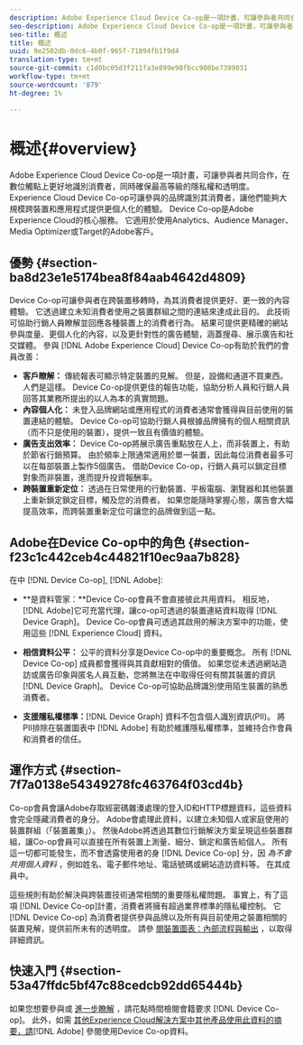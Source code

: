 ```yaml
---
description: Adobe Experience Cloud Device Co-op是一項計畫，可讓參與者共同合作，在數位觸點上更好地識別消費者，同時確保最高等級的隱私權和透明度。 Experience Cloud Device Co-op可讓參與的品牌識別其消費者，讓他們能夠大規模跨裝置和應用程式提供更個人化的體驗。 Device Co-op是Adobe Experience Cloud的核心服務。 它適用於使用Analytics、Audience Manager、Media Optimizer或Target的Adobe客戶。
seo-description: Adobe Experience Cloud Device Co-op是一項計畫，可讓參與者共同合作，在數位觸點上更好地識別消費者，同時確保最高等級的隱私權和透明度。 Experience Cloud Device Co-op可讓參與的品牌識別其消費者，讓他們能夠大規模跨裝置和應用程式提供更個人化的體驗。 Device Co-op是Adobe Experience Cloud的核心服務。 它適用於使用Analytics、Audience Manager、Media Optimizer或Target的Adobe客戶。
seo-title: 概述
title: 概述
uuid: 9e2502db-0dc6-4b0f-965f-71894fb1f9d4
translation-type: tm+mt
source-git-commit: c1d0bc05d3f211fa3e899e98fbcc908be7399031
workflow-type: tm+mt
source-wordcount: '879'
ht-degree: 1%

---
```



# 概述{#overview}

Adobe Experience Cloud Device Co-op是一項計畫，可讓參與者共同合作，在數位觸點上更好地識別消費者，同時確保最高等級的隱私權和透明度。 Experience Cloud Device Co-op可讓參與的品牌識別其消費者，讓他們能夠大規模跨裝置和應用程式提供更個人化的體驗。 Device Co-op是Adobe Experience Cloud的核心服務。 它適用於使用Analytics、Audience Manager、Media Optimizer或Target的Adobe客戶。

## 優勢 {#section-ba8d23e1e5174bea8f84aab4642d4809}

Device Co-op可讓參與者在跨裝置移轉時，為其消費者提供更好、更一致的內容體驗。 它透過建立未知消費者使用之裝置群組之間的連結來達成此目的。 此技術可協助行銷人員瞭解並回應各種裝置上的消費者行為。 結果可提供更精確的網站參與度量、更個人化的內容，以及更針對性的廣告體驗，涵蓋搜尋、展示廣告和社交媒體。 參與 [!DNL Adobe Experience Cloud] Device Co-op有助於我們的會員改善：

* **客戶瞭解：** 傳統報表可顯示特定裝置的見解。 但是，設備和通道不買東西。 人們是這樣。 Device Co-op提供更佳的報告功能，協助分析人員和行銷人員回答其業務所提出的以人為本的真實問題。
* **內容個人化：** 未登入品牌網站或應用程式的消費者通常會獲得與目前使用的裝置連結的體驗。 Device Co-op可協助行銷人員根據品牌擁有的個人相關資訊（而不只是使用的裝置），提供一致且有價值的體驗。
* **廣告支出效率：** Device Co-op將展示廣告重點放在人上，而非裝置上，有助於節省行銷預算。 由於頻率上限通常適用於單一裝置，因此每位消費者最多可以在每部裝置上製作5個廣告。 借助Device Co-op，行銷人員可以鎖定目標對象而非裝置，進而提升投資報酬率。
* **跨裝置重新定位：** 透過在日常使用的行動裝置、平板電腦、瀏覽器和其他裝置上重新鎖定鎖定目標，觸及您的消費者。 如果您能隨時掌握心態，廣告會大幅提高效率，而跨裝置重新定位可讓您的品牌做到這一點。

<!--
we may not want to share info in this with customers who have not signed. Also, removed directory from S3.
<p>Download our white-paper, <a href="https://marketing-stage.adobe.com/resources/help/en_US/mcdc/downloads/what_to_expect.pdf" format="https" scope="external"> What to Expect from the Device Co-op</a> for more information. </p>
-->

## Adobe在Device Co-op中的角色 {#section-f23c1c442ceb4c44821f10ec9aa7b828}

在中 [!DNL Device Co-op], [!DNL Adobe]:

* **是資料管家：**Device Co-op會員不會直接彼此共用資料。 相反地， [!DNL Adobe]它可充當代理，讓co-op可透過的裝置連結資料取得 [!DNL Device Graph]。 Device Co-op會員可透過其啟用的解決方案中的功能，使用這些 [!DNL Experience Cloud] 資料。

* **相信資料公平：** 公平的資料分享是Device Co-op中的重要概念。 所有 [!DNL Device Co-op] 成員都會獲得與其貢獻相對的價值。 如果您從未透過網站造訪或廣告印象與匿名人員互動，您將無法在中取得任何有關其裝置的資訊 [!DNL Device Graph]。 Device Co-op可協助品牌識別使用陌生裝置的熟悉消費者。

* **支援隱私權標準：**[!DNL Device Graph] 資料不包含個人識別資訊(PII)。 將PII排除在裝置圖表中 [!DNL Adobe] 有助於維護隱私權標準，並維持合作會員和消費者的信任。

## 運作方式 {#section-7f7a0138e54349278fc463764f03cd4b}

Co-op會員會讓Adobe存取經密碼雜湊處理的登入ID和HTTP標題資料，這些資料會完全隱藏消費者的身分。 Adobe會處理此資料，以建立未知個人或家庭使用的裝置群組（「裝置叢集」）。 然後Adobe將透過其數位行銷解決方案呈現這些裝置群組，讓Co-op會員可以直接在所有裝置上測量、細分、鎖定和廣告給個人。 所有這一切都可能發生，而不會透露使用者的身 [!DNL Device Co-op] 分，因 *為不會共用個人資料* ，例如姓名、電子郵件地址、電話號碼或網站造訪資料等。 在其成員中。

這些規則有助於解決與跨裝置技術通常相關的重要隱私權問題。 事實上，有了這項 [!DNL Device Co-op]計畫，消費者將擁有超過業界標準的隱私權控制。 它 [!DNL Device Co-op] 為消費者提供參與品牌以及所有與目前使用之裝置相關的裝置見解，提供前所未有的透明度。 請參 [閱裝置圖表：內部流程與輸出](../processes/links.md#concept-e9526af3476b478aab7c57b9ed0bab7c) ，以取得詳細資訊。

## 快速入門 {#section-53a47ffdc5bf47c88cedcb92dd65444b}

如果您想要參與或 [進一步瞭解](../about/requirements.md#concept-31d3d165d22546afbedf023d32ad3a43) ，請花點時間檢閱會籍要求 [!DNL Device Co-op]。 此外，如需 [其他Experience Cloud解決方案中其他產品使用此資料的摘要，請](../other-solutions/other-solutions.md#concept-46278a50cfca4e1ab83a3b35077a585f)[!DNL Adobe] 參閱使用Device Co-op資料。

